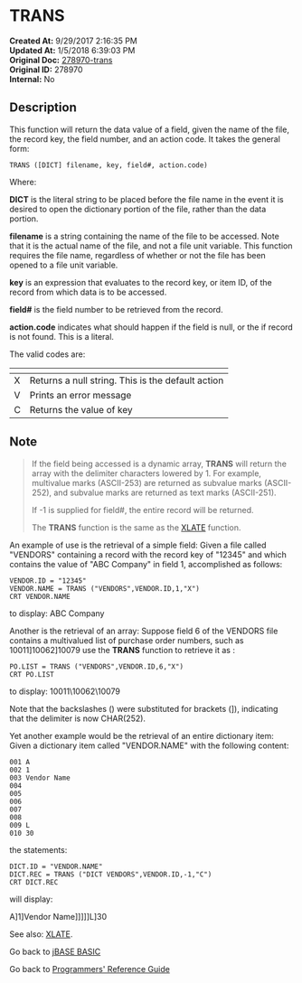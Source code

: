 # TRANS

**Created At:** 9/29/2017 2:16:35 PM  
**Updated At:** 1/5/2018 6:39:03 PM  
**Original Doc:** [278970-trans](https://docs.jbase.com/36868-jbase-basic/278970-trans)  
**Original ID:** 278970  
**Internal:** No  

## Description

This function will return the data value of a field, given the name of the file, the record key, the field number, and an action code. It takes the general form:

```
TRANS ([DICT] filename, key, field#, action.code)
```

Where:

**DICT** is the literal string to be placed before the file name in the event it is desired to open the dictionary portion of the file, rather than the data portion.

**filename** is a string containing the name of the file to be accessed. Note that it is the actual name of the file, and not a file unit variable. This function requires the file name, regardless of whether or not the file has been opened to a file unit variable.

**key** is an expression that evaluates to the record key, or item ID, of the record from which data is to be accessed.

**field#** is the field number to be retrieved from the record.

**action.code** indicates what should happen if the field is null, or the if record is not found. This is a literal.  

The valid codes are:

| <!----> | <!----> |
| --- | --- |
| X | Returns a null string. This is the default action |
| V | Prints an error message |
| C | Returns the value of key |

## Note

> If the field being accessed is a dynamic array, **TRANS** will return the array with the delimiter characters lowered by 1. For example, multivalue marks (ASCII-253) are returned as subvalue marks (ASCII-252), and subvalue marks are returned as text marks (ASCII-251).
>
> If -1 is supplied for field#, the entire record will be returned.
>
> The **TRANS** function is the same as the [XLATE](./../xlate) function.

An example of use is the retrieval of a simple field: Given a file called "VENDORS" containing a record with the record key of "12345" and which contains the value of "ABC Company" in field 1, accomplished as follows:

```
VENDOR.ID = "12345"
VENDOR.NAME = TRANS ("VENDORS",VENDOR.ID,1,"X")
CRT VENDOR.NAME
```

to display: ABC Company

Another is the retrieval of an array: Suppose field 6 of the VENDORS file contains a multivalued list of purchase order numbers, such as 10011]10062]10079 use the **TRANS** function to retrieve it as :

```
PO.LIST = TRANS ("VENDORS",VENDOR.ID,6,"X")
CRT PO.LIST
```

to display: 10011\10062\10079

Note that the backslashes (\) were substituted for brackets (]), indicating that the delimiter is now CHAR(252).

Yet another example would be the retrieval of an entire dictionary item: Given a dictionary item called "VENDOR.NAME" with the following content:

```
001 A
002 1
003 Vendor Name
004
005
006
007
008
009 L
010 30
```

the statements:

```
DICT.ID = "VENDOR.NAME"
DICT.REC = TRANS ("DICT VENDORS",VENDOR.ID,-1,"C")
CRT DICT.REC
```

will display:

A]1]Vendor Name]]]]]L]30

See also: [XLATE](./../xlate).

Go back to [jBASE BASIC](./../README.md)

Go back to [Programmers' Reference Guide](./../../reference-guides/jbc/README.md)

  
<PageFooter />
